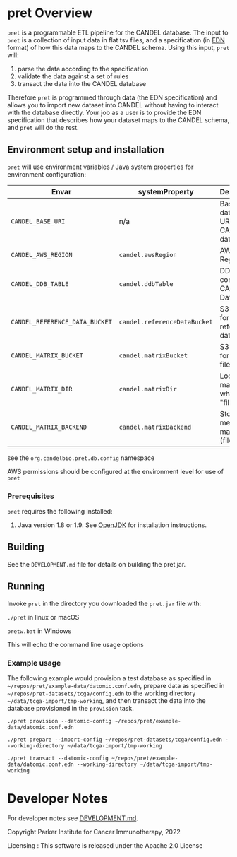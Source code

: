 # pret Overview

`pret` is a programmable ETL pipeline for the CANDEL database. The input to `pret` is a collection of input data in flat tsv files, and a specification (in [EDN](https://github.com/edn-format/edn) format) of how this data maps to the CANDEL schema. Using this input, `pret` will:
1. parse the data according to the specification
2. validate the data against a set of rules
3. transact the data into the CANDEL database

Therefore `pret` is programmed through data (the EDN specification) and allows you to import new dataset into CANDEL without having to interact with the database directly. Your job as a user is to provide the EDN specification that describes how your dataset maps to the CANDEL schema, and `pret` will do the rest.

## Environment setup and installation

`pret` will use environment variables / Java system properties for environment configuration:


| Envar | systemProperty | Description | Default |
| --- | --- | --- | --- |
| `CANDEL_BASE_URI` | n/a | Base datomic URI for CANDEL databases | nil |
| `CANDEL_AWS_REGION` | `candel.awsRegion` | AWS Region | "us-east-1" |
| `CANDEL_DDB_TABLE` | `candel.ddbTable` | DDB Table containing CANDEL Datomic DB | "candel-prod" |
| `CANDEL_REFERENCE_DATA_BUCKET` | `candel.referenceDataBucket` | S3 bucket for reference data | "pret-processed-reference-data-prod" |
| `CANDEL_MATRIX_BUCKET` | `candel.matrixBucket` | S3 bucket for matrix files | "candel-matrix" |
| `CANDEL_MATRIX_DIR` | `candel.matrixDir` | Local dir for matrix files when using "file" | "matrix-store" |
| `CANDEL_MATRIX_BACKEND` | `candel.matrixBackend` | Storage medium for matrix files (file or s3) | "s3" |

see the `org.candelbio.pret.db.config` namespace

AWS permissions should be configured at the environment level for use of `pret`

### Prerequisites

`pret` requires the following installed:
1. Java version 1.8 or 1.9. See [OpenJDK](https://openjdk.java.net/install/) for installation instructions.

## Building

See the `DEVELOPMENT.md` file for details on building the pret jar.

## Running

Invoke `pret` in the directory you downloaded the `pret.jar` file with:

`./pret` in linux or macOS

`pretw.bat` in Windows

This will echo the command line usage options

### Example usage

The following example would provision a test database as specified in `~/repos/pret/example-data/datomic.conf.edn`, prepare data as specified in `~/repos/pret-datasets/tcga/config.edn` to the working directory `~/data/tcga-import/tmp-working`, and then transact the data into the database provisioned in the `provision` task.

```./pret provision --datomic-config ~/repos/pret/example-data/datomic.conf.edn```

```./pret prepare --import-config ~/repos/pret-datasets/tcga/config.edn --working-directory ~/data/tcga-import/tmp-working```

```./pret transact --datomic-config ~/repos/pret/example-data/datomic.conf.edn --working-directory ~/data/tcga-import/tmp-working```

# Developer Notes

For developer notes see [DEVELOPMENT.md](DEVELOPMENT.md).

Copyright Parker Institute for Cancer Immunotherapy, 2022

Licensing : This software is released under the Apache 2.0 License
